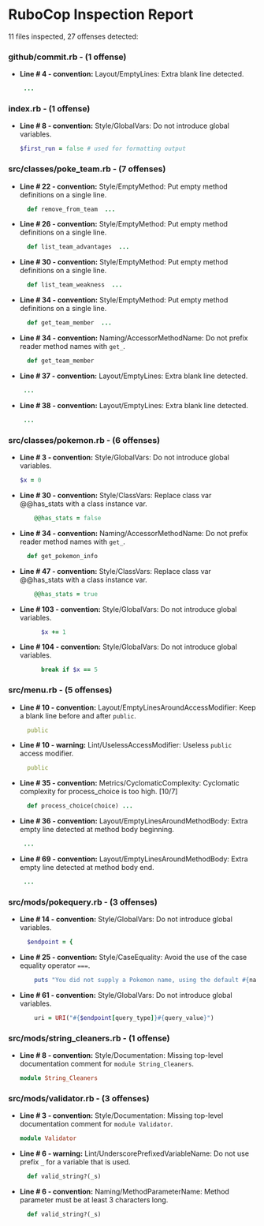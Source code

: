 # RuboCop Inspection Report

11 files inspected, 27 offenses detected:

### github/commit.rb - (1 offense)
  * **Line # 4 - convention:** Layout/EmptyLines: Extra blank line detected.

    ```rb
     ...
    ```

### index.rb - (1 offense)
  * **Line # 8 - convention:** Style/GlobalVars: Do not introduce global variables.

    ```rb
    $first_run = false # used for formatting output
    ```

### src/classes/poke_team.rb - (7 offenses)
  * **Line # 22 - convention:** Style/EmptyMethod: Put empty method definitions on a single line.

    ```rb
      def remove_from_team  ...
    ```

  * **Line # 26 - convention:** Style/EmptyMethod: Put empty method definitions on a single line.

    ```rb
      def list_team_advantages  ...
    ```

  * **Line # 30 - convention:** Style/EmptyMethod: Put empty method definitions on a single line.

    ```rb
      def list_team_weakness  ...
    ```

  * **Line # 34 - convention:** Style/EmptyMethod: Put empty method definitions on a single line.

    ```rb
      def get_team_member  ...
    ```

  * **Line # 34 - convention:** Naming/AccessorMethodName: Do not prefix reader method names with `get_`.

    ```rb
      def get_team_member 
    ```

  * **Line # 37 - convention:** Layout/EmptyLines: Extra blank line detected.

    ```rb
     ...
    ```

  * **Line # 38 - convention:** Layout/EmptyLines: Extra blank line detected.

    ```rb
     ...
    ```

### src/classes/pokemon.rb - (6 offenses)
  * **Line # 3 - convention:** Style/GlobalVars: Do not introduce global variables.

    ```rb
    $x = 0
    ```

  * **Line # 30 - convention:** Style/ClassVars: Replace class var @@has_stats with a class instance var.

    ```rb
        @@has_stats = false
    ```

  * **Line # 34 - convention:** Naming/AccessorMethodName: Do not prefix reader method names with `get_`.

    ```rb
      def get_pokemon_info
    ```

  * **Line # 47 - convention:** Style/ClassVars: Replace class var @@has_stats with a class instance var.

    ```rb
        @@has_stats = true
    ```

  * **Line # 103 - convention:** Style/GlobalVars: Do not introduce global variables.

    ```rb
          $x += 1
    ```

  * **Line # 104 - convention:** Style/GlobalVars: Do not introduce global variables.

    ```rb
          break if $x == 5
    ```

### src/menu.rb - (5 offenses)
  * **Line # 10 - convention:** Layout/EmptyLinesAroundAccessModifier: Keep a blank line before and after `public`.

    ```rb
      public
    ```

  * **Line # 10 - warning:** Lint/UselessAccessModifier: Useless `public` access modifier.

    ```rb
      public
    ```

  * **Line # 35 - convention:** Metrics/CyclomaticComplexity: Cyclomatic complexity for process_choice is too high. [10/7]

    ```rb
      def process_choice(choice) ...
    ```

  * **Line # 36 - convention:** Layout/EmptyLinesAroundMethodBody: Extra empty line detected at method body beginning.

    ```rb
     ...
    ```

  * **Line # 69 - convention:** Layout/EmptyLinesAroundMethodBody: Extra empty line detected at method body end.

    ```rb
     ...
    ```

### src/mods/pokequery.rb - (3 offenses)
  * **Line # 14 - convention:** Style/GlobalVars: Do not introduce global variables.

    ```rb
      $endpoint = {
    ```

  * **Line # 25 - convention:** Style/CaseEquality: Avoid the use of the case equality operator `===`.

    ```rb
        puts "You did not supply a Pokemon name, using the default #{name}" if name === 'Tangela'
    ```

  * **Line # 61 - convention:** Style/GlobalVars: Do not introduce global variables.

    ```rb
        uri = URI("#{$endpoint[query_type]}#{query_value}")
    ```

### src/mods/string_cleaners.rb - (1 offense)
  * **Line # 8 - convention:** Style/Documentation: Missing top-level documentation comment for `module String_Cleaners`.

    ```rb
    module String_Cleaners
    ```

### src/mods/validator.rb - (3 offenses)
  * **Line # 3 - convention:** Style/Documentation: Missing top-level documentation comment for `module Validator`.

    ```rb
    module Validator
    ```

  * **Line # 6 - warning:** Lint/UnderscorePrefixedVariableName: Do not use prefix `_` for a variable that is used.

    ```rb
      def valid_string?(_s)
    ```

  * **Line # 6 - convention:** Naming/MethodParameterName: Method parameter must be at least 3 characters long.

    ```rb
      def valid_string?(_s)
    ```

